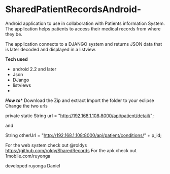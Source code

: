SharedPatientRecordsAndroid-
============================

Android application to use in collaboration with Patients information System.
The application helps patients to access their medical records from where they be.

The application connects to a DJANGO system and returns JSON data that is later decoded and 
displayed in a listview.

****Tech used****
- android 2.2 and later
- Json
- DJango
- listviews
- 
***How to****
Download the Zip and extract
Import the folder to your eclipse
Change the two urls 

private static String url = "http://192.168.1.108:8000/api/patient/detail/";

and

String otherUrl = "http://192.168.1.108:8000/api/patient/conditions/" + p_id;


For the web system check out @roldys https://github.com/roldy/SharedRecords
For the apk check out 1mobile.com/ruyonga

developed 
ruyonga Daniel
